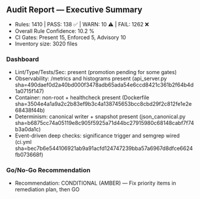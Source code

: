 ## Audit Report — Executive Summary

- Rules: 1410 | PASS: 138 ✅ | WARN: 10 ⚠️ | FAIL: 1262 ❌
- Overall Rule Confidence: 10.2 %
- CI Gates: Present 15, Enforced 5, Advisory 10
- Inventory size: 3020 files

### Dashboard
- Lint/Type/Tests/Sec: present (promotion pending for some gates)
- Observability: /metrics and histograms present (api_server.py sha=490daef0d2a40bd000f3478adb65ada54e6ccd8421c361b2f64b4d1a0715f147)
- Container: non-root + healthcheck present (Dockerfile sha=3504e4a1a9a2c2b83ef9b3c4a138745653bcc8cbd29f2c812fe1e2e68438f44b)
- Determinism: canonical writer + snapshot present (json_canonical.py sha=b6875cc74a05119e8c905f5925a71d44bc27915980c68148cabf7f74b3a0da1c)
- Event-driven deep checks: significance trigger and semgrep wired (ci.yml sha=bec7b6e544106921ab9a91acfd124747239bba57a6967d8dfce6624fb073668f)

### Go/No-Go Recommendation
- Recommendation: CONDITIONAL (AMBER) — Fix priority items in remediation plan, then GO
